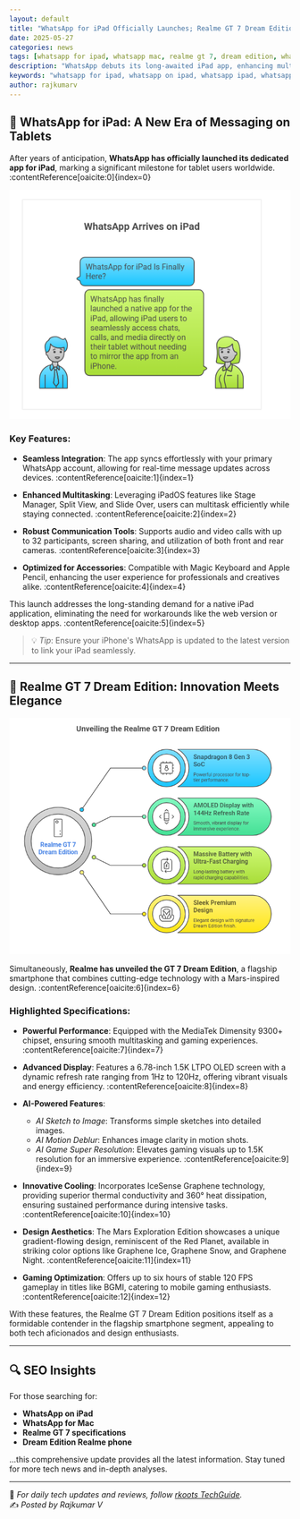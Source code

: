 ```yaml
---
layout: default
title: "WhatsApp for iPad Officially Launches; Realme GT 7 Dream Edition Unveiled with Cutting-Edge Features"
date: 2025-05-27
categories: news
tags: [whatsapp for ipad, whatsapp mac, realme gt 7, dream edition, whatsapp ipad, realme flagship, whatsapp desktop, tech updates]
description: "WhatsApp debuts its long-awaited iPad app, enhancing multitasking capabilities. Simultaneously, Realme introduces the GT 7 Dream Edition, boasting advanced AI features and a Mars-inspired design."
keywords: "whatsapp for ipad, whatsapp on ipad, whatsapp ipad, whatsapp mac, realme gt 7, realme gt 7 dream edition, whatsapp desktop app, new realme phone, realme flagship 2025"
author: rajkumarv
---
```


## 📱 WhatsApp for iPad: A New Era of Messaging on Tablets

After years of anticipation, **WhatsApp has officially launched its dedicated app for iPad**, marking a significant milestone for tablet users worldwide. :contentReference[oaicite:0]{index=0}

![WhatsApp for iPad](/assets/content/whatsappforipad.png)

### Key Features:

- **Seamless Integration**: The app syncs effortlessly with your primary WhatsApp account, allowing for real-time message updates across devices. :contentReference[oaicite:1]{index=1}

- **Enhanced Multitasking**: Leveraging iPadOS features like Stage Manager, Split View, and Slide Over, users can multitask efficiently while staying connected. :contentReference[oaicite:2]{index=2}

- **Robust Communication Tools**: Supports audio and video calls with up to 32 participants, screen sharing, and utilization of both front and rear cameras. :contentReference[oaicite:3]{index=3}

- **Optimized for Accessories**: Compatible with Magic Keyboard and Apple Pencil, enhancing the user experience for professionals and creatives alike. :contentReference[oaicite:4]{index=4}

This launch addresses the long-standing demand for a native iPad application, eliminating the need for workarounds like the web version or desktop apps. :contentReference[oaicite:5]{index=5}

> 💡 *Tip*: Ensure your iPhone's WhatsApp is updated to the latest version to link your iPad seamlessly.

---

## 🚀 Realme GT 7 Dream Edition: Innovation Meets Elegance

![Realme GT 7 Dream Edition](/assets/content/realmeg7.png)

Simultaneously, **Realme has unveiled the GT 7 Dream Edition**, a flagship smartphone that combines cutting-edge technology with a Mars-inspired design. :contentReference[oaicite:6]{index=6}

### Highlighted Specifications:

- **Powerful Performance**: Equipped with the MediaTek Dimensity 9300+ chipset, ensuring smooth multitasking and gaming experiences. :contentReference[oaicite:7]{index=7}

- **Advanced Display**: Features a 6.78-inch 1.5K LTPO OLED screen with a dynamic refresh rate ranging from 1Hz to 120Hz, offering vibrant visuals and energy efficiency. :contentReference[oaicite:8]{index=8}

- **AI-Powered Features**:
    - *AI Sketch to Image*: Transforms simple sketches into detailed images.
    - *AI Motion Deblur*: Enhances image clarity in motion shots.
    - *AI Game Super Resolution*: Elevates gaming visuals up to 1.5K resolution for an immersive experience. :contentReference[oaicite:9]{index=9}

- **Innovative Cooling**: Incorporates IceSense Graphene technology, providing superior thermal conductivity and 360° heat dissipation, ensuring sustained performance during intensive tasks. :contentReference[oaicite:10]{index=10}

- **Design Aesthetics**: The Mars Exploration Edition showcases a unique gradient-flowing design, reminiscent of the Red Planet, available in striking color options like Graphene Ice, Graphene Snow, and Graphene Night. :contentReference[oaicite:11]{index=11}

- **Gaming Optimization**: Offers up to six hours of stable 120 FPS gameplay in titles like BGMI, catering to mobile gaming enthusiasts. :contentReference[oaicite:12]{index=12}

With these features, the Realme GT 7 Dream Edition positions itself as a formidable contender in the flagship smartphone segment, appealing to both tech aficionados and design enthusiasts.

---

## 🔍 SEO Insights

For those searching for:

- **WhatsApp on iPad**
- **WhatsApp for Mac**
- **Realme GT 7 specifications**
- **Dream Edition Realme phone**

...this comprehensive update provides all the latest information. Stay tuned for more tech news and in-depth analyses.

---

📢 _For daily tech updates and reviews, follow [rkoots TechGuide](https://rkoots.github.io)._  
✍️ _Posted by Rajkumar V_
